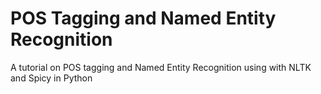 # POS Tagging and Named Entity Recognition
A tutorial on POS tagging and Named Entity Recognition using with NLTK and Spicy in Python
